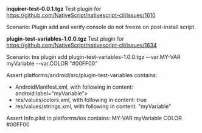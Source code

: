**inquirer-test-0.0.1.tgz**
Test plugin for https://github.com/NativeScript/nativescript-cli/issues/1610

Scenario:
Plugin add and verify console do not freeze on post-install script.

**plugin-test-variables-1.0.0.tgz**
Test plugin for https://github.com/NativeScript/nativescript-cli/issues/1634

Scenario:
tns plugin add plugin-test-variables-1.0.0.tgz --var.MY-VAR myVariable --var.COLOR "#00FF00"

Assert platforms/android/src/plugin-test-variables contains:
 - AndroidManifest.xml, with following in content: android:label="myVariable">
 - res/values/colors.xml, with following in content: <color name="varcolor">true</color>
 - res/values/strings.xml, with following in content: <string name="myvar">"myVariable"</string>
 
Assert Info.plist in platforms/ios contains:
<dict>
    <key>MY-VAR</key>
    <string>myVariable</string>
    <key>COLOR</key>
    <string>#00FF00</string>
</dict>